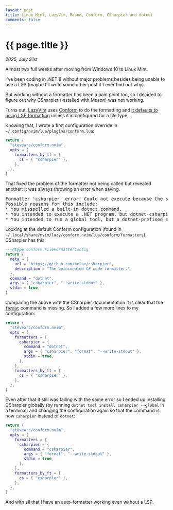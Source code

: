 ```yaml
---
layout: post
title: Linux Mint, LazyVim, Mason, Conform, CSharpier and dotnet
comments: false
---
```


# {{ page.title }}

_2025, July 31st_

Almost two full weeks after moving from Windows 10 to Linux Mint.

I've been coding in .NET 8 without major problems besides being unable to use a LSP (maybe I'll write some other post if I ever find out why).

But working without a formatter has been a pain point too, so I decided to figure out why CSharpier (installed with Mason) was not working.

Turns out, [LazyVim](https://www.lazyvim.org/) uses [Conform](https://github.com/stevearc/conform.nvim) to do the formatting and [it defaults to using LSP formatting](https://github.com/LazyVim/LazyVim/discussions/4596) unless it is configured for a file type.

Knowing that, I wrote a first configuration override in `~/.config/nvim/lua/plugins/conform.lua`:

```lua
return {
  "stevearc/conform.nvim",
  opts = {
    formatters_by_ft = {
      cs = { "csharpier" },
    },
  },
}
```

That fixed the problem of the formatter not being called but revealed another: it was always throwing an error when saving.

<pre>
Formatter 'csharpier' error: Could not execute because the specified command or file was not found.
Possible reasons for this include:
* You misspelled a built-in dotnet command.
* You intended to execute a .NET program, but dotnet-csharpier does not exist.
* You intended to run a global tool, but a dotnet-prefixed executable with this name could not be found on the PATH.
</pre>

Looking at the default Conform configuration (found in `~/.local/share/nvim/lazy/conform.nvim/lua/conform/formatters`), CSharpier has this:

```lua
---@type conform.FileFormatterConfig
return {
  meta = {
    url = "https://github.com/belav/csharpier",
    description = "The opinionated C# code formatter.",
  },
  command = "dotnet",
  args = { "csharpier", "--write-stdout" },
  stdin = true,
}
```

Comparing the above with the CSharpier documentation it is clear that the [`format`](https://csharpier.com/docs/CLI) command is missing.
So I added a few more lines to my configuration:

```lua
return {
  "stevearc/conform.nvim",
  opts = {
    formatters = {
      csharpier = {
        command = "dotnet",
        args = { "csharpier", "format", "--write-stdout" },
        stdin = true,
      },
    },
    formatters_by_ft = {
      cs = { "csharpier" },
    },
  },
}
```

Even after that it still was failing with the same error so I ended up installing CSharpier globally (by running `dotnet tool install csharpier --global` in a terminal) and changing the configuration again so that the command is now `csharpier` instead of `dotnet`:

```lua
return {
  "stevearc/conform.nvim",
  opts = {
    formatters = {
      csharpier = {
        command = "csharpier",
        args = { "format", "--write-stdout" },
        stdin = true,
      },
    },
    formatters_by_ft = {
      cs = { "csharpier" },
    },
  },
}
```

And with all that I have an auto-formatter working even without a LSP.

